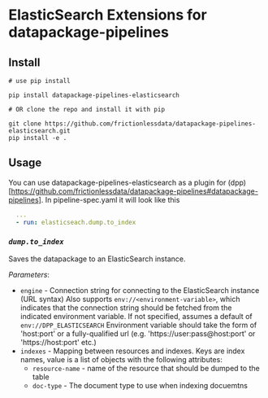# ElasticSearch Extensions for datapackage-pipelines

## Install

```
# use pip install

pip install datapackage-pipelines-elasticsearch

# OR clone the repo and install it with pip

git clone https://github.com/frictionlessdata/datapackage-pipelines-elasticsearch.git
pip install -e .
```

## Usage

You can use datapackage-pipelines-elasticsearch as a plugin for (dpp)[https://github.com/frictionlessdata/datapackage-pipelines#datapackage-pipelines]. In pipeline-spec.yaml it will look like this

```yaml
  ...
  - run: elasticseach.dump.to_index
```

### ***`dump.to_index`***

Saves the datapackage to an ElasticSearch instance.

_Parameters_:

- `engine` - Connection string for connecting to the ElasticSearch instance (URL syntax)
  Also supports `env://<environment-variable>`, which indicates that the connection string should be fetched from the indicated environment variable.
  If not specified, assumes a default of `env://DPP_ELASTICSEARCH`
  Environment variable should take the form of 'host:port' or a fully-qualified url (e.g. 'https://user:pass@host:port' or 'https://host:port' etc.)
- `indexes` - Mapping between resources and indexes. Keys are index names, value is a list of objects with the following attributes:
  - `resource-name` - name of the resource that should be dumped to the table
  - `doc-type` - The document type to use when indexing docuemtns   
